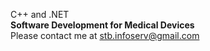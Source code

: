 C++ and .NET<br>
**Software Development for Medical Devices**<br>
Please contact me at stb.infoserv@gmail.com
<!---
Chocobo1983/Chocobo1983 is a ✨ special ✨ repository because its `README.md` (this file) appears on your GitHub profile.
You can click the Preview link to take a look at your changes.
--->
